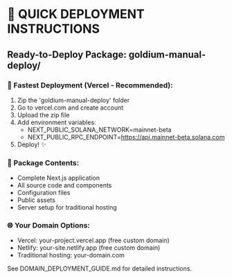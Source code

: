 # 🚀 QUICK DEPLOYMENT INSTRUCTIONS

## Ready-to-Deploy Package: goldium-manual-deploy/

### 🎯 Fastest Deployment (Vercel - Recommended):
1. Zip the 'goldium-manual-deploy' folder
2. Go to vercel.com and create account
3. Upload the zip file
4. Add environment variables:
   - NEXT_PUBLIC_SOLANA_NETWORK=mainnet-beta
   - NEXT_PUBLIC_RPC_ENDPOINT=https://api.mainnet-beta.solana.com
5. Deploy! ✨

### 📁 Package Contents:
- Complete Next.js application
- All source code and components
- Configuration files
- Public assets
- Server setup for traditional hosting

### 🌐 Your Domain Options:
- Vercel: your-project.vercel.app (free custom domain)
- Netlify: your-site.netlify.app (free custom domain)
- Traditional hosting: your-domain.com

See DOMAIN_DEPLOYMENT_GUIDE.md for detailed instructions.
